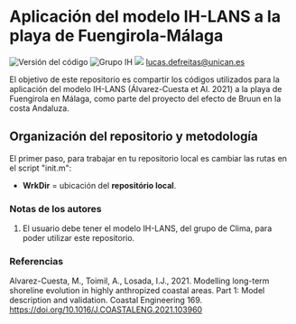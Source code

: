 # Aplicación del modelo IH-LANS a la playa de Fuengirola-Málaga 

![Versión del código](https://img.shields.io/badge/Version-0.0.1-brightgreen)
![Grupo IH](https://img.shields.io/badge/Grupo-Costas-blue)
![](https://img.shields.io/badge/%C2%BFDudas%3F-M%C3%A1ndame%20un%20correo-orange) <lucas.defreitas@unican.es>

El objetivo de este repositorio es compartir los códigos utilizados para la aplicación del modelo IH-LANS (Álvarez-Cuesta et Al. 2021) a la playa de Fuengirola en Málaga, como parte del proyecto del efecto de Bruun en la costa Andaluza.

## Organización del repositorio y metodología

El primer paso, para trabajar en tu repositorio local es cambiar las rutas en el script "init.m": 
  - **WrkDir** = ubicación del **repositório local**.
  
### Notas de los autores

1. El usuario debe tener el modelo IH-LANS, del grupo de Clima, para poder utilizar este repositorio.

### Referencias

Alvarez-Cuesta, M., Toimil, A., Losada, I.J., 2021. Modelling long-term shoreline evolution in highly anthropized coastal areas. Part 1: Model description and validation. Coastal Engineering 169. https://doi.org/10.1016/J.COASTALENG.2021.103960
